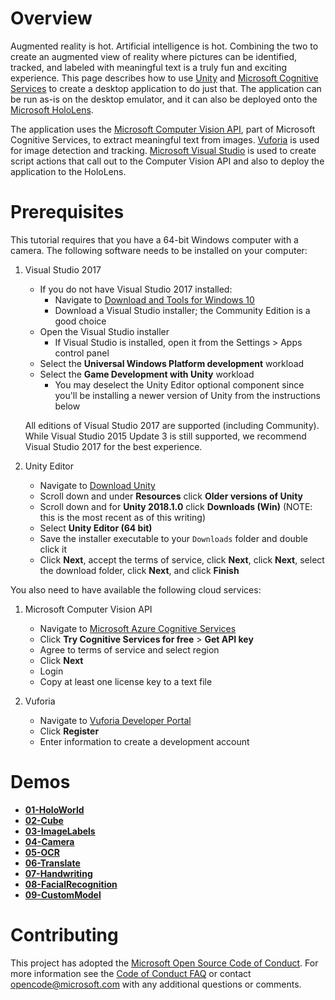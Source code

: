 # Overview

Augmented reality is hot. Artificial intelligence is hot. Combining the two to create an augmented view of reality where pictures can be identified, tracked, and labeled with meaningful text is a truly fun and exciting experience. This page describes how to use [Unity](https://unity3d.com/unity/beta) and [Microsoft Cognitive Services](https://azure.microsoft.com/en-us/services/cognitive-services/) to create a desktop application to do just that. The application can be run as-is on the desktop emulator, and it can also be deployed onto the [Microsoft HoloLens](https://www.microsoft.com/en-us/hololens).

The application uses the [Microsoft Computer Vision API](https://azure.microsoft.com/en-us/services/cognitive-services/computer-vision/), part of Microsoft Cognitive Services, to extract meaningful text from images. [Vuforia](https://library.vuforia.com/articles/Training/Object-Recognition) is used for image detection and tracking. [Microsoft Visual Studio](https://www.visualstudio.com/) is used to create script actions that call out to the Computer Vision API and also to deploy the application to the HoloLens.

# Prerequisites
This tutorial requires that you have a 64-bit Windows computer with a camera. The following software needs to be installed on your computer:

1. Visual Studio 2017
   - If you do not have Visual Studio 2017 installed:
     - Navigate to [Download and Tools for Windows 10](https://developer.microsoft.com/en-us/windows/downloads)
     - Download a Visual Studio installer; the Community Edition is a good choice
   - Open the Visual Studio installer
	 - If Visual Studio is installed, open it from the Settings > Apps control panel
   - Select the **Universal Windows Platform development** workload
   - Select the **Game Development with Unity** workload
     - You may deselect the Unity Editor optional component since you'll be installing a newer version of Unity from the instructions below

   All editions of Visual Studio 2017 are supported (including Community). While Visual Studio 2015 Update 3 is still supported, we recommend Visual Studio 2017 for the best experience.

1. Unity Editor
   - Navigate to [Download Unity](https://unity3d.com/get-unity/download)
   - Scroll down and under **Resources** click **Older versions of Unity**
   - Scroll down and for **Unity 2018.1.0** click **Downloads (Win)** (NOTE: this is the most recent as of this writing)
   - Select **Unity Editor (64 bit)**
   - Save the installer executable to your `Downloads` folder and double click it
   - Click **Next**, accept the terms of service, click **Next**, click **Next**, select the download folder, click **Next**, and click **Finish**

You also need to have available the following cloud services:

1. Microsoft Computer Vision API
   - Navigate to [Microsoft Azure Cognitive Services](https://azure.microsoft.com/en-us/services/cognitive-services)
   - Click **Try Cognitive Services for free** > **Get API key**
   - Agree to terms of service and select region
   - Click **Next**
   - Login
   - Copy at least one license key to a text file

1. Vuforia
   - Navigate to [Vuforia Developer Portal](https://developer.vuforia.com)
   - Click **Register**
   - Enter information to create a development account

# Demos

- [**01-HoloWorld**](https://github.com/Microsoft/reality-augmentation-using-cognitive-services/blob/mlads/01-HoloWorld/01-HoloWorld.md)
- [**02-Cube**](https://github.com/Microsoft/reality-augmentation-using-cognitive-services/blob/mlads/02-Cube/02-Cube.md)
- [**03-ImageLabels**](https://github.com/Microsoft/reality-augmentation-using-cognitive-services/blob/mlads/03-ImageLabels/03-ImageLabels.md)
- [**04-Camera**](https://github.com/Microsoft/reality-augmentation-using-cognitive-services/blob/mlads/04-Camera/04-Camera.md)
- [**05-OCR**](https://github.com/Microsoft/reality-augmentation-using-cognitive-services/blob/mlads/05-OCR/05-OCR.md)
- [**06-Translate**](https://github.com/Microsoft/reality-augmentation-using-cognitive-services/blob/mlads/06-Translate/06-Translate.md)
- [**07-Handwriting**](https://github.com/Microsoft/reality-augmentation-using-cognitive-services/blob/mlads/07-Handwriting/07-Handwriting.md)
- [**08-FacialRecognition**](https://github.com/Microsoft/reality-augmentation-using-cognitive-services/blob/mlads/08-FacialRecognition/08-FacialRecognition.md)
- [**09-CustomModel**](https://github.com/Microsoft/reality-augmentation-using-cognitive-services/blob/mlads/09-CustomModel/09-CustomModel.md)

# Contributing

This project has adopted the [Microsoft Open Source Code of Conduct](https://opensource.microsoft.com/codeofconduct/). For more information see the [Code of Conduct FAQ](https://opensource.microsoft.com/codeofconduct/faq/) or contact [opencode@microsoft.com](mailto:opencode@microsoft.com) with any additional questions or comments.
